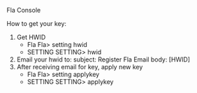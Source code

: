 Fla Console

How to get your key:
1. Get HWID 
   - Fla
     Fla> setting hwid
   - SETTING
     SETTING> hwid
2. Email your hwid 
   to: 
   subject: Register Fla
   Email body: [HWID]
3. After receiving email for key, apply new key
   - Fla
     Fla> setting applykey
   - SETTING
     SETTING> applykey
